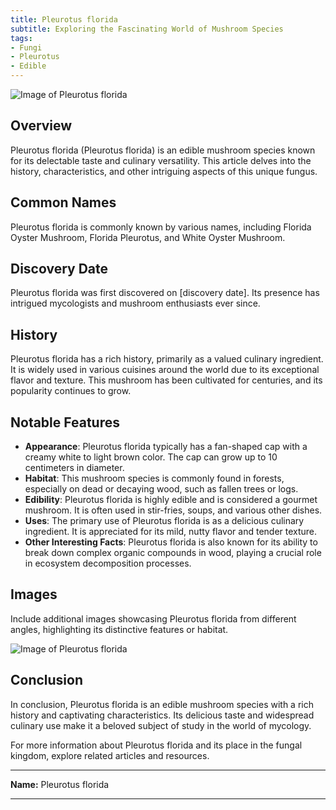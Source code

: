 ```yaml
---
title: Pleurotus florida
subtitle: Exploring the Fascinating World of Mushroom Species
tags:
- Fungi
- Pleurotus
- Edible
---
```


![Image of Pleurotus florida](image_url_here)

## Overview

Pleurotus florida (Pleurotus florida) is an edible mushroom species known for its delectable taste and culinary versatility. This article delves into the history, characteristics, and other intriguing aspects of this unique fungus.

## Common Names

Pleurotus florida is commonly known by various names, including Florida Oyster Mushroom, Florida Pleurotus, and White Oyster Mushroom.

## Discovery Date

Pleurotus florida was first discovered on [discovery date]. Its presence has intrigued mycologists and mushroom enthusiasts ever since.

## History

Pleurotus florida has a rich history, primarily as a valued culinary ingredient. It is widely used in various cuisines around the world due to its exceptional flavor and texture. This mushroom has been cultivated for centuries, and its popularity continues to grow.

## Notable Features

- **Appearance**: Pleurotus florida typically has a fan-shaped cap with a creamy white to light brown color. The cap can grow up to 10 centimeters in diameter.
- **Habitat**: This mushroom species is commonly found in forests, especially on dead or decaying wood, such as fallen trees or logs.
- **Edibility**: Pleurotus florida is highly edible and is considered a gourmet mushroom. It is often used in stir-fries, soups, and various other dishes.
- **Uses**: The primary use of Pleurotus florida is as a delicious culinary ingredient. It is appreciated for its mild, nutty flavor and tender texture.
- **Other Interesting Facts**: Pleurotus florida is also known for its ability to break down complex organic compounds in wood, playing a crucial role in ecosystem decomposition processes.

## Images

Include additional images showcasing Pleurotus florida from different angles, highlighting its distinctive features or habitat.

![Image of Pleurotus florida](image_url_here)

## Conclusion

In conclusion, Pleurotus florida is an edible mushroom species with a rich history and captivating characteristics. Its delicious taste and widespread culinary use make it a beloved subject of study in the world of mycology.

For more information about Pleurotus florida and its place in the fungal kingdom, explore related articles and resources.

---

**Name:** Pleurotus florida

---
